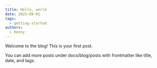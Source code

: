 ```yaml
---
title: Hello, world
date: 2025-09-01
tags:
  - getting-started
authors:
  - Kenny
---
```


Welcome to the blog! This is your first post.

You can add more posts under docs/blog/posts with frontmatter like title, date, and tags.
